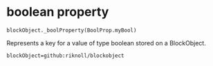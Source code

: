 
# boolean property

```sig
blockObject._boolProperty(BoolProp.myBool)
```

Represents a key for a value of type boolean stored on a BlockObject.

```package
blockObject=github:riknoll/blockobject
```
